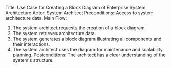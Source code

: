 Title: Use Case for Creating a Block Diagram of Enterprise System Architecture
Actor: System Architect
Preconditions: Access to system architecture data.
Main Flow:
1. The system architect requests the creation of a block diagram.
2. The system retrieves architecture data.
3. The system generates a block diagram illustrating all components and their interactions.
4. The system architect uses the diagram for maintenance and scalability planning.
Postconditions: The architect has a clear understanding of the system's structure.
